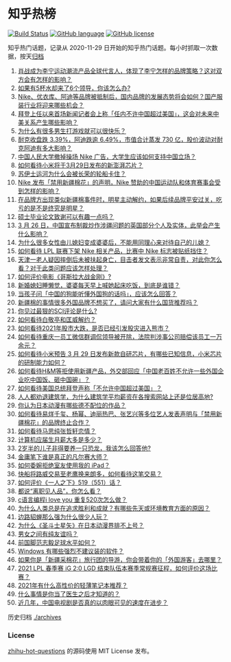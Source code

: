# 知乎热榜
[![Build Status](https://github.com/ToWeLong/zhihu-hot-questions/workflows/CI/badge.svg)](https://github.com/ToWeLong/zhihu-hot-questions/actions)
[![GitHub language](https://img.shields.io/badge/language-golang-orange.svg)](https://golang.org/)
[![GitHub license](https://img.shields.io/github/license/ToWeLong/zhihu-hot-questions)](https://github.com/ToWeLong/zhihu-hot-questions/blob/main/LICENSE)

知乎热门话题，记录从 2020-11-29 日开始的知乎热门话题。每小时抓取一次数据，按天[归档](./archives)

<!-- BEGIN -->

1. [肖战成为李宁运动潮流产品全球代言人，体现了李宁怎样的品牌策略？这对双方会有怎样的影响？](https://www.zhihu.com/question/451308723)
1. [如果有5杯水却来了6个领导，你该怎么办?](https://www.zhihu.com/question/451003725)
1. [Nike、优衣库、阿迪等品牌被抵制后，国内品牌的发展态势将会如何？国产服装行业将迎来哪些机会？](https://www.zhihu.com/question/451125041)
1. [拜登上任以来首场新闻记者会上称「任内不许中国超过美国」，这会对未来中美关系产生哪些影响？](https://www.zhihu.com/question/451306277)
1. [为什么有很多男生打游戏就可以很快乐？](https://www.zhihu.com/question/347424469)
1. [耐克收盘跌 3.39%，阿迪跌逾 6.49%，市值合计蒸发 730 亿，股价波动对耐克阿迪有多大影响？](https://www.zhihu.com/question/451309277)
1. [中国人民大学撤掉操场 Nike 广告，大学生应该如何支持中国立场？](https://www.zhihu.com/question/451231545)
1. [如何看待小米将于3月29日发布的新澎湃芯片？](https://www.zhihu.com/question/451306893)
1. [苏伊士运河为什么会被长荣的轮船卡住？](https://www.zhihu.com/question/450962730)
1. [Nike 发布「禁用新疆棉花」的声明，Nike 赞助的中国运动队和体育赛事会受到怎样的影响？](https://www.zhihu.com/question/451153986)
1. [在品牌方出现类似新疆棉事件时，明星主动解约，如果后续品牌平安过关，吃亏的是不是终究是明星？](https://www.zhihu.com/question/451142996)
1. [硕士毕业论文致谢可以有趣一点吗？](https://www.zhihu.com/question/401076265)
1. [3 月 26 日，中国宣布制裁炒作涉疆问题的英国部分个人及实体，此举会产生什么影响？](https://www.zhihu.com/question/451301218)
1. [为什么很多女性由儿媳妇变成婆婆后，不能用同理心来对待自己的儿媳？](https://www.zhihu.com/question/447679179)
1. [如何看待 LPL 联赛下架 Nike 相关产品，比赛中 Nike 标志被贴纸挡住？](https://www.zhihu.com/question/451207787)
1. [天津一老人疑因摔倒后未被扶起身亡，目击者发文表示非常自责，对此你怎么看？对于此类问题应该怎样处理？](https://www.zhihu.com/question/450872600)
1. [如何评价电影《哥斯拉大战金刚》?](https://www.zhihu.com/question/392093591)
1. [新婚媳妇睡懒觉，婆婆每天早上喊她起床吃饭，到底是谁错？](https://www.zhihu.com/question/363383726)
1. [当孩子问「中国的狗能听懂外国狗的话吗」，应该怎么回答？](https://www.zhihu.com/question/449488251)
1. [新疆棉的事情很多外国品牌不想买了，请问大家有什么国货推荐吗？](https://www.zhihu.com/question/451133356)
1. [你见过最狠的SCI评论是什么?](https://www.zhihu.com/question/430036342)
1. [如何看待白敬亭和匡威解约？](https://www.zhihu.com/question/451221556)
1. [如何看待2021年股市大跌，是否已经引发股灾进入熊市？](https://www.zhihu.com/question/448508830)
1. [如何看待重庆一员工微信群调侃领导被开除，法院判涉事公司赔偿该员工一万余元？](https://www.zhihu.com/question/451157081)
1. [如何看待小米预告 3 月 29 日发布新款自研芯片，有哪些已知信息，小米芯片的研制能力如何？](https://www.zhihu.com/question/451313748)
1. [如何看待H&M等拒使用新疆产品，外交部回应「中国老百姓不允许一些外国企业吃中国饭、砸中国碗」？](https://www.zhihu.com/question/451202849)
1. [如何看待美国总统拜登声称「不允许中国超过美国」？](https://www.zhihu.com/question/451327017)
1. [人人都劝退建筑学，为什么建筑学平均薪资在各搜索网站上还是位居高地?](https://www.zhihu.com/question/449175020)
1. [你认为日本动漫有哪些德不配位的作品？](https://www.zhihu.com/question/450441088)
1. [如何看待易烊千玺、杨幂、迪丽热巴、张艺兴等多位艺人发表声明与「禁用新疆棉花」的品牌终止合作？](https://www.zhihu.com/question/451131161)
1. [如何看待马思纯张哲轩恋情？](https://www.zhihu.com/question/450813315)
1. [计算机应届生月薪大多是多少？](https://www.zhihu.com/question/268886169)
1. [2岁半的儿子非得要养一只恐龙，我该怎么回答他?](https://www.zhihu.com/question/450720368)
1. [金庸笔下谁是真正的凡尔赛大师？](https://www.zhihu.com/question/445199983)
1. [如何委婉拒绝室友使用我的 iPad？](https://www.zhihu.com/question/450802801)
1. [快船将路威交易至老鹰换来朗多，如何看待这笔交易？](https://www.zhihu.com/question/451287877)
1. [如何评价《一人之下》519（551）话？](https://www.zhihu.com/question/451275110)
1. [都说“离职见人品”，你怎么看？](https://www.zhihu.com/question/449474770)
1. [c语言编程i love you 重复520次怎么做？](https://www.zhihu.com/question/447714062)
1. [为什么人类总是在追求胜利和成就？有哪些先天或环境教育方面的原因？](https://www.zhihu.com/question/449660943)
1. [边路貂蝉那么强为什么很少人玩？](https://www.zhihu.com/question/435321986)
1. [为什么《圣斗士星矢》在日本动漫界排不上号？](https://www.zhihu.com/question/396643319)
1. [男女之间有纯友谊吗？](https://www.zhihu.com/question/51077217)
1. [前国脚范志毅足球水平如何？](https://www.zhihu.com/question/359892571)
1. [Windows 有哪些强烈不建议装的软件？](https://www.zhihu.com/question/392313958)
1. [如果你是「新疆采棉花」旅行团的导游，你会带着你的「外国游客」去哪里？](https://www.zhihu.com/question/451308977)
1. [2021 LPL 春季赛 iG 2:0 LGD 结束队伍本赛季常规赛征程，如何评价这场比赛？](https://www.zhihu.com/question/451219499)
1. [2021年有什么高性价的轻薄笔记本推荐？](https://www.zhihu.com/question/438588361)
1. [什么事情是你当了医生之后才知道的？](https://www.zhihu.com/question/399561264)
1. [近几年，中国电视剧是否真的以肉眼可见的速度在进步？](https://www.zhihu.com/question/61022286)

<!-- END -->

历史归档 [./archives](./archives)


### License
[zhihu-hot-questions](https://github.com/towelong/zhihu-hot-questions) 的源码使用 MIT License 发布。